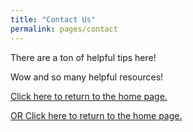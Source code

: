 ```yaml
---
title: "Contact Us"
permalink: pages/contact
---
```


There are a ton of helpful tips here!

Wow and so many helpful resources!

[Click here to return to the home page.](../)

[OR Click here to return to the home page.](https://admullen93.github.io)
